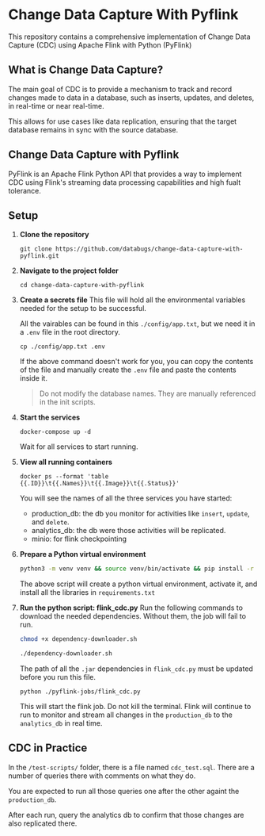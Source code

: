 # Change Data Capture With Pyflink
This repository contains a comprehensive implementation of Change Data Capture (CDC) using Apache Flink with Python (PyFlink)

## What is Change Data Capture?
The main goal of CDC is to provide a mechanism to track and record changes made to data in a database, such as inserts, updates, and deletes, in real-time or near real-time.

This allows for use cases like data replication, ensuring that the target database remains in sync with the source database.

## Change Data Capture with Pyflink 
PyFlink is an Apache Flink Python API that provides a way to implement CDC using Flink's streaming data processing capabilities and high fualt tolerance.

## Setup
1. **Clone the repository**
    ```
    git clone https://github.com/databugs/change-data-capture-with-pyflink.git
    ```
2. **Navigate to the project folder**
    ```
    cd change-data-capture-with-pyflink
    ```
3. **Create a secrets file**
    This file will hold all the environmental variables needed for the setup to be successful.

    All the vairables can be found in this `./config/app.txt`, but we need it in a `.env` file in the root directory.

    ```
    cp ./config/app.txt .env
    ```
    If the above command doesn't work for you, you can copy the contents of the file and manually create the `.env` file and paste the contents inside it.

    >Do not modify the database names. They are manually referenced in the init scripts.

4. **Start the services**
    ```
    docker-compose up -d
    ```
    Wait for all services to start running.

5. **View all running containers**
    ```
    docker ps --format 'table {{.ID}}\t{{.Names}}\t{{.Image}}\t{{.Status}}'
    ```
    You will see the names of all the three services you have started:
    - production_db: the db you monitor for activities like `insert`, `update`, and `delete`.
    - analytics_db: the db were those activities will be replicated.
    - minio: for flink checkpointing

6. **Prepare a Python virtual environment**
    ```bash
    python3 -m venv venv && source venv/bin/activate && pip install -r requirements.txt
    ```
    The above script will create a python virtual environment, activate it, and install all the libraries in `requirements.txt`

7. **Run the python script: flink_cdc.py**
    Run the following commands to download the needed dependencies. Without them, the job will fail to run.
    ```bash
    chmod +x dependency-downloader.sh

    ./dependency-downloader.sh
    ```

    The path of all the `.jar` dependencies in `flink_cdc.py` must be updated before you run this file.

    ```
    python ./pyflink-jobs/flink_cdc.py
    ```
    
    This will start the flink job. Do not kill the terminal. Flink will continue to run to monitor and stream all changes in the `production_db` to the `analytics_db` in real time.

## CDC in Practice
In the `/test-scripts/` folder, there is a file named `cdc_test.sql`. There are a number of queries there with comments on what they do.

You are expected to run all those queries one after the other againt the `production_db`.

After each run, query the analytics db to confirm that those changes are also replicated there.